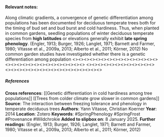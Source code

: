 #### **Relevant notes**:
Along climatic gradients, a convergence of genetic differentiation among populations has been documented for deciduous temperate trees both for the timing of bud set and bud burst and cold hardiness. 
Thus, when planted in common gardens, seedling populations of winter deciduous temperate species from **high latitudes** or elevations generally exhibit **late spring phenology**. (Engler, 1913; Burger, 1926; Langlet, 1971; Barnett and Farmer, 1980; Vitasse et al., 2009a, 2013; Alberto et al., 2011; Körner, 2012)
No common garden studies have investigated whether there is a genetic differentiation among population
<><><><><><><><><><><><><><><><><><><><><><><><><><><><><>
<><><><><><><><><><><><><><><><><><><><><><><><><><><><><>
##### References
**Cross references**: 
[[Genetic differentiation in cold hardiness among tree populations]]
[[Trees from colder climate grow slower in common gardens]]
**Source**: The interaction between freezing tolerance and phenology in temperate deciduous trees
**Authors**: Yann Vitasse, Christian Koerner
**Year**: 2014
**Location**: Zotero
**Keywords**: #SpringPhenology #SpringFrost #Provenance #Wildchrokie
**Added to slipbox on**: 8 January 2025. 
**Further readings:** (Engler, 1913; Burger, 1926; Langlet, 1971; Barnett and Farmer, 1980; Vitasse et al., 2009a, 2013; Alberto et al., 2011; Körner, 2012)